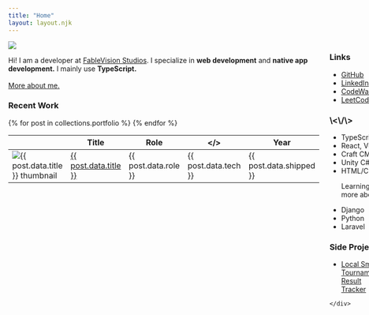 ```yaml
---
title: "Home"
layout: layout.njk
---
```





<div class="columns">
  	<div class="left-column">
  		<div class="yellow-box box">
  			<div class="about-header">
  				<img src="../images/headshot.jpg" />
  				<p>Hi! I am a developer at <a href="https://www.fablevisionstudios.com" target="_blank">FableVision Studios</a>. I specialize in <b>web development</b> and <b>native app development.</b> I mainly use <b>TypeScript.</b> 
  				<br />
  				<br />
  				<a href="/about">More about me.</a></p>
  			</div>
  		</div>
	    <div class="box blue-box">
		  <h3>Recent Work</h3>
		  <table>
		    <thead>
		      <tr>
		        <th></th>
		        <th>Title</th>
		        <th>Role</th>
		        <th>&lt;/&gt;</th>
		        <th>Year</th>
		      </tr>
		    </thead>
		    <tbody>
		      {% for post in collections.portfolio %}
		      <tr>
		        <td width="11%">
		          <img class="thumbnail" src="{{ post.data.thumbnail }}" alt="{{ post.data.title }} thumbnail" />
		        </td>
		        <td width="20%"><a href="{{ post.url }}">{{ post.data.title }}</a></td>
		        <td width="26%">{{ post.data.role }}</td> <!-- Optional -->
		        <td width="28%">{{ post.data.tech }}</td>
		        <!-- <td><a href="{{ post.url }}">{{ post.url }}</a></td> -->
		        <td>{{ post.data.shipped }}</td> <!-- Optional -->
		      </tr>
		      {% endfor %}
		    </tbody>
		  </table>
		</div> 
	</div>
	<div class="right-column">
		<div class="box pink-box">
			<h3>Links</h3>
			<ul>
				<li><a href="https://github.com/erikLaats" target="_blank">GitHub</a>
				<li><a href="https://www.linkedin.com/in/erik-laats/" target="_blank">LinkedIn</a>
				<li><a href="https://www.codewars.com/users/erika_bonchiko/" target="_blank">CodeWars</a>
				<li><a href="https://leetcode.com/u/erika_bonchiko/" target="_blank">LeetCode</a>
			</ul>
		</div>
		<div class="box violet-box">
	    	<h3>\<\/\></h3>
	    	<ul>
				<li>TypeScript</li>
				<li>React, Vue</li>
				<li>Craft CMS</li>
				<li>Unity C#</li>
				<li>HTML/CSS/JS</li>
				<p>Learning more about: </p>
				<li>Django</li>
				<li>Python</li>
				<li>Laravel</li>
			</ul>
		</div>
		<div class="box green-box">
			<h3>Side Projects</h3>
			<ul>
				<li><a href="https://kamehouseweekly.netlify.app/" target="_blank">Local Smash Tournament Result Tracker</a>
			</ul>
		</div>

	</div>
</div>